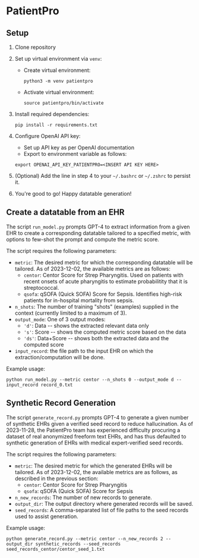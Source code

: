 # PatientPro

## Setup
1. Clone repository
2. Set up virtual environment via `venv`:
    -  Create virtual environment: 
        ```
        python3 -m venv patientpro
        ```
    - Activate virtual environment:
        ```
        source patientpro/bin/activate
        ```
3. Install required dependencies:
    ```
    pip install -r requirements.txt
    ```
4. Configure OpenAI API key:
    - Set up API key as per OpenAI documentation 
    - Export to environment variable as follows:
    ```
    export OPENAI_API_KEY_PATIENTPRO=<INSERT API KEY HERE>
    ```
5. (Optional) Add the line in step 4 to your `~/.bashrc` or `~/.zshrc` to persist it.

5. You're good to go! Happy datatable generation!

## Create a datatable from an EHR
The script `run_model.py` prompts GPT-4 to extract information from a given EHR to create a corresponding datatable tailored to a specified metric, with options to few-shot the prompt and compute the metric score. 

The script requires the following parameters:
- `metric`: The desired metric for which the corresponding datatable will be tailored. As of 2023-12-02, the available metrics are as follows:
    - `centor`: Centor Score for Strep Pharyngitis. Used on patients with recent onsets of acute pharyngitis to estimate probabilitity that it is streptococcal.
    - `qsofa`: qSOFA (Quick SOFA) Score for Sepsis. Identifies high-risk patients for in-hospital mortality from sepsis. 
- `n_shots`: The number of training "shots" (examples) supplied in the context (currently limited to a maximum of 3).
- `output_mode`: One of 3 output modes:
  - `'d'`: Data -- shows the extracted relevant data only
  - `'s'`: Score -- shows the computed metric score based on the data
  - `'ds'`: Data+Score -- shows both the extracted data and the computed score
- `input_record`: the file path to the input EHR on which the extraction/computation will be done.

Example usage:
```
python run_model.py --metric centor --n_shots 0 --output_mode d --input_record record_0.txt
```


## Synthetic Record Generation
The script `generate_record.py` prompts GPT-4 to generate a given number of synthetic EHRs given a verified seed record to reduce hallucination. As of 2023-11-28, the PatientPro team has experienced difficulty procuring a dataset of real anonymized freeform text EHRs, and has thus defaulted to synthetic generation of EHRs with medical expert-verified seed records.

The script requires the following parameters:

- `metric`: The desired metric for which the generated EHRs will be tailored. As of 2023-12-02, the available metrics are as follows, as described in the previous section:
    - `centor`: Centor Score for Strep Pharyngitis
    - `qsofa`: qSOFA (Quick SOFA) Score for Sepsis
- `n_new_records`: The number of new records to generate.
- `output_dir`: The output directory where generated records will be saved.
- `seed_records`: A comma-separated list of file paths to the seed records used to assist generation.

Example usage:
```
python generate_record.py --metric centor --n_new_records 2 --output_dir synthetic_records --seed_records seed_records_centor/centor_seed_1.txt
```



